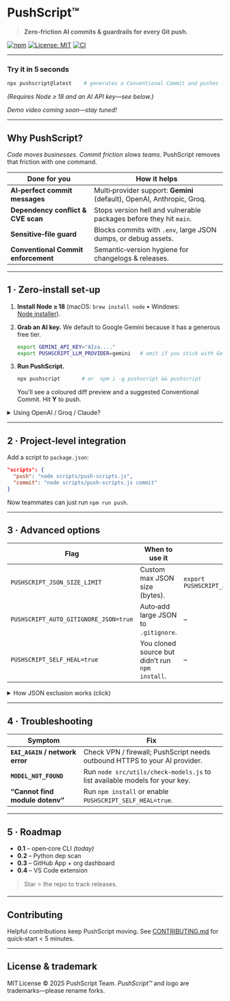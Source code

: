 # PushScript™

> **Zero‑friction AI commits & guardrails for every Git push.**

[![npm](https://img.shields.io/npm/v/pushscript?logo=npm)](https://www.npmjs.com/package/pushscript)
[![License: MIT](https://img.shields.io/badge/license-MIT-blue)](LICENSE)
[![CI](https://github.com/your-org/pushscript/actions/workflows/ci.yml/badge.svg)](https://github.com/your-org/pushscript/actions)

---

### Try it in 5 seconds

```bash
npx pushscript@latest    # generates a Conventional Commit and pushes in one go
```

*(Requires Node ≥ 18 and an AI API key—see below.)*

*Demo video coming soon—stay tuned!*

---

## Why PushScript?

*Code moves businesses. Commit friction slows teams.* PushScript removes that friction with one command.

| Done for you                        | How it helps                                                           |
| ----------------------------------- | ---------------------------------------------------------------------- |
| **AI‑perfect commit messages**      | Multi‑provider support: **Gemini** (default), OpenAI, Anthropic, Groq. |
| **Dependency conflict & CVE scan**  | Stops version hell and vulnerable packages before they hit `main`.     |
| **Sensitive‑file guard**            | Blocks commits with `.env`, large JSON dumps, or debug assets.         |
| **Conventional Commit enforcement** | Semantic‑version hygiene for changelogs & releases.                    |

---

## 1 · Zero‑install set‑up

1. **Install Node ≥ 18** (macOS: `brew install node` • Windows: [Node installer](https://nodejs.org)).
2. **Grab an AI key.** We default to Google Gemini because it has a generous free tier.

   ```bash
   export GEMINI_API_KEY="AIza...."
   export PUSHSCRIPT_LLM_PROVIDER=gemini   # omit if you stick with Gemini
   ```
3. **Run PushScript.**

   ```bash
   npx pushscript       # or  npm i -g pushscript && pushscript
   ```

   You’ll see a coloured diff preview and a suggested Conventional Commit. Hit **Y** to push.

<details>
<summary>Using OpenAI / Groq / Claude?</summary>
Set:
```bash
export PUSHSCRIPT_LLM_PROVIDER=openai   # or groq / anthropic
export OPENAI_API_KEY="sk-..."
```
PushScript picks sensible default models (`gpt‑4o`, `llama‑3.3‑70b‑versatile`, `claude‑3.7‑sonnet`).
</details>

---

## 2 · Project‑level integration

Add a script to `package.json`:

```json
"scripts": {
  "push": "node scripts/push-scripts.js",
  "commit": "node scripts/push-scripts.js commit"
}
```

Now teammates can just run `npm run push`.

---

## 3 · Advanced options

| Flag                                  | When to use it                                  | Example                                    |
| ------------------------------------- | ----------------------------------------------- | ------------------------------------------ |
| `PUSHSCRIPT_JSON_SIZE_LIMIT`          | Custom max JSON size (bytes).                   | `export PUSHSCRIPT_JSON_SIZE_LIMIT=512000` |
| `PUSHSCRIPT_AUTO_GITIGNORE_JSON=true` | Auto‑add large JSON to `.gitignore`.            | –                                          |
| `PUSHSCRIPT_SELF_HEAL=true`           | You cloned source but didn’t run `npm install`. | –                                          |

<details>
<summary>How JSON exclusion works (click)</summary>
* Files > size limit or with `debug` in the name are caught pre‑commit.  
* In auto‑mode they’re unstaged and appended to `.gitignore`; manual mode asks you what to do.
</details>

---

## 4 · Troubleshooting

| Symptom                         | Fix                                                                         |
| ------------------------------- | --------------------------------------------------------------------------- |
| **`EAI_AGAIN` / network error** | Check VPN / firewall; PushScript needs outbound HTTPS to your AI provider.  |
| **`MODEL_NOT_FOUND`**           | Run `node src/utils/check-models.js` to list available models for your key. |
| **“Cannot find module dotenv”** | Run `npm install` or enable `PUSHSCRIPT_SELF_HEAL=true`.                    |

---

## 5 · Roadmap

* **0.1** – open‑core CLI *(today)*
* **0.2** – Python dep scan
* **0.3** – GitHub App + org dashboard
* **0.4** – VS Code extension

> Star ⭐ the repo to track releases.

---

## Contributing

Helpful contributions keep PushScript moving. See [CONTRIBUTING.md](CONTRIBUTING.md) for quick‑start < 5 minutes.

---

## License & trademark

MIT License © 2025 PushScript Team. *PushScript™* and logo are trademarks—please rename forks.
